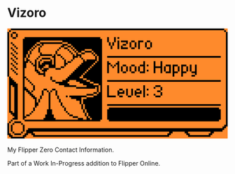 # Vizoro
![Vizoro](https://github.com/Az-Neter/Vizoro/blob/main/LEVEL3.png)  

My Flipper Zero Contact Information.  
  
Part of a Work In-Progress addition to Flipper Online.
